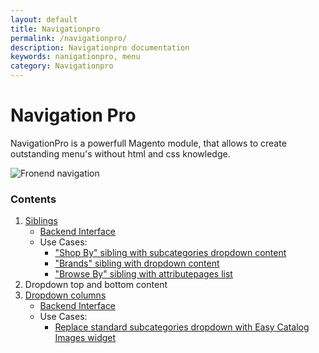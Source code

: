 ```yaml
---
layout: default
title: Navigationpro
permalink: /navigationpro/
description: Navigationpro documentation
keywords: nanigationpro, menu
category: Navigationpro
---
```


# Navigation Pro

NavigationPro is a powerfull Magento module, that allows to create outstanding
menu's without html and css knowledge.

![Fronend navigation](https://cldup.com/ilpzHHCngW-2000x2000.png)

### Contents
 1. [Siblings](siblings/)
    - [Backend Interface](siblings/#backend)
    - Use Cases:
      - ["Shop By" sibling with subcategories dropdown content](siblings/shop-by-with-dropdown-content/)
      - ["Brands" sibling with dropdown content](siblings/brands-with-dropdown-content/)
      - ["Browse By" sibling with attributepages list](siblings/browse-by-with-attributepages-list/)
 2. Dropdown top and bottom content
 3. [Dropdown columns](dropdown-columns/)
    - [Backend Interface](dropdown-columns/#backend)
    - Use Cases:
      - [Replace standard subcategories dropdown with Easy Catalog Images widget](dropdown-columns/easycatalogimages-widget/)
